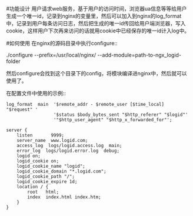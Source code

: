 #功能设计
用户请求web服务，基于用户的访问时间，浏览器ua信息等等给用户生成一个唯一id，记录到nginx的变量里，然后可以加入到nginx的log_format中，记录到用户每条访问日志，然后把生成的唯一id传回给用户端浏览器，写入cookie，这样用户下次再来访问的话就用cookie中已经保存的唯一id计入log中。

#如何使用
在nginx的源码目录中执行configure::

./configure --prefix=/usr/local/nginx/ --add-module=path-to-ngx_logid-folder

然后configure会找到这个目录下的config，将模块编译进nginx中，然后就可以使用了。

在配置文件中使用的示例::

    log_format  main  '$remote_addr - $remote_user [$time_local] "$request" '
                      '$status $body_bytes_sent "$http_referer" "$logid"'
                      '"$http_user_agent" "$http_x_forwarded_for"';

    server {
        listen       9999;
        server_name  www.logid.com;
        access_log  logs/logid.access.log  main;
        error_log  logs/logid.error.log  debug;
        logid on; 
        logid_cookie on; 
        logid_cookie_name "logid";
        logid_cookie_domain "*.logid.com";
        logid_cookie_path "/";
        logid_cookie_expire 1d;
        location / { 
            root   html;
            index  index.html index.htm;
        }   
    }

